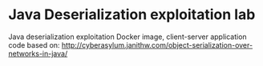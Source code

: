 # Java Deserialization exploitation lab

Java deserialization exploitation Docker image, client-server application code based on:
http://cyberasylum.janithw.com/object-serialization-over-networks-in-java/


